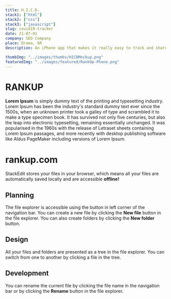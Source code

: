 ```yaml
---
title: H.I.C.D.
stack1: ["html"]
stack2: ["css"]
stack3: ["javascript"]
slug: covid19-tracker
date: 21-07-01
company: SEO Company
place: Drama, GR
description: An iPhone app that makes it really easy to track and share movies.

thumbImg: "../images/thumbs/HICDMockup.png"
featuredImg: "../images/featured/RankUp-Phone.png"
---
```


# RANKUP

**Lorem Ipsum** is simply dummy text of the printing and typesetting industry. Lorem Ipsum has been the industry's standard dummy text ever since the 1500s, when an unknown printer took a galley of type and scrambled it to make a type specimen book. It has survived not only five centuries, but also the leap into electronic typesetting, remaining essentially unchanged. It was popularised in the 1960s with the release of Letraset sheets containing Lorem Ipsum passages, and more recently with desktop publishing software like Aldus PageMaker including versions of Lorem Ipsum.

# rankup.com

StackEdit stores your files in your browser, which means all your files are automatically saved locally and are accessible **offline!**

## Planning

The file explorer is accessible using the button in left corner of the navigation bar. You can create a new file by clicking the **New file** button in the file explorer. You can also create folders by clicking the **New folder** button.

## Design

All your files and folders are presented as a tree in the file explorer. You can switch from one to another by clicking a file in the tree.

## Development

You can rename the current file by clicking the file name in the navigation bar or by clicking the **Rename** button in the file explorer.
